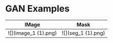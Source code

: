 # GAN Examples


IMage          |  Mask
:-------------------------:|:-------------------------:
![](image_1 (1).png)  |  ![](seg_1 (1).png)

